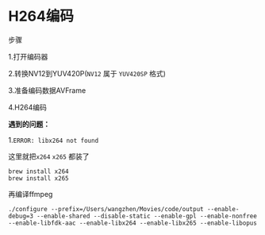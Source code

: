 # H264编码

步骤

1.打开编码器

2.转换NV12到YUV420P(`NV12` 属于 `YUV420SP` 格式)

3.准备编码数据AVFrame

4.H264编码



**遇到的问题：**

1.`ERROR: libx264 not found`

这里就把`x264` `x265` 都装了

```shell
brew install x264
brew install x265
```

再编译ffmpeg

```shell
./configure --prefix=/Users/wangzhen/Movies/code/output --enable-debug=3 --enable-shared --disable-static --enable-gpl --enable-nonfree --enable-libfdk-aac --enable-libx264 --enable-libx265 --enable-libopus
```

